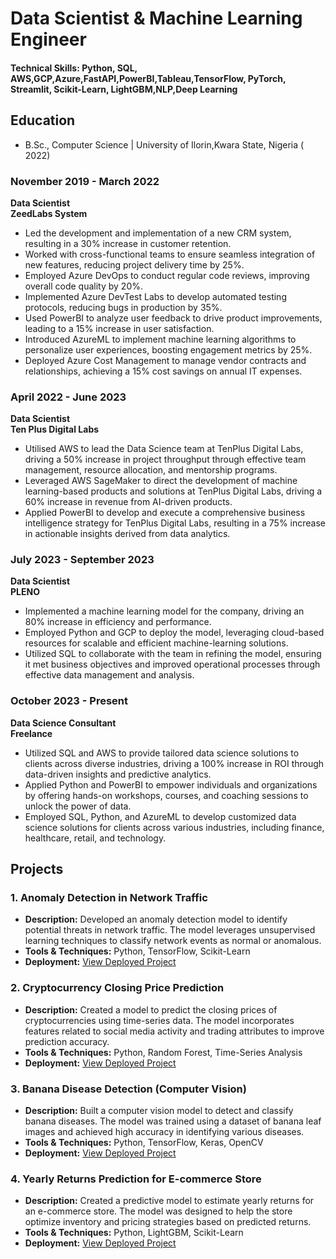 
# Data Scientist & Machine Learning Engineer

#### Technical Skills: Python, SQL, AWS,GCP,Azure,FastAPI,PowerBI,Tableau,TensorFlow, PyTorch, Streamlit, Scikit-Learn, LightGBM,NLP,Deep Learning

## Education
- B.Sc., Computer Science | University of Ilorin,Kwara State, Nigeria ( 2022)

### **November 2019 - March 2022**
**Data Scientist**  
**ZeedLabs System**

- Led the development and implementation of a new CRM system, resulting in a 30% increase in customer retention.
- Worked with cross-functional teams to ensure seamless integration of new features, reducing project delivery time by 25%.
- Employed Azure DevOps to conduct regular code reviews, improving overall code quality by 20%.
- Implemented Azure DevTest Labs to develop automated testing protocols, reducing bugs in production by 35%.
- Used PowerBI to analyze user feedback to drive product improvements, leading to a 15% increase in user satisfaction.
- Introduced AzureML to implement machine learning algorithms to personalize user experiences, boosting engagement metrics by 25%.
- Deployed Azure Cost Management to manage vendor contracts and relationships, achieving a 15% cost savings on annual IT expenses.

### **April 2022 - June 2023**
**Data Scientist**  
**Ten Plus Digital Labs**

- Utilised AWS to lead the Data Science team at TenPlus Digital Labs, driving a
50% increase in project throughput through effective team management,
resource allocation, and mentorship programs.
- Leveraged AWS SageMaker to direct the development of machine learning-based products and solutions at TenPlus Digital Labs, driving a 60% increase in
revenue from AI-driven products.
- Applied PowerBI to develop and execute a comprehensive business intelligence
strategy for TenPlus Digital Labs, resulting in a 75% increase in actionable
insights derived from data analytics.

### **July 2023 - September 2023**  
**Data Scientist**  
**PLENO**

- Implemented a machine learning model for the company, driving an 80% increase in efficiency and performance.
- Employed Python and GCP to deploy the model, leveraging cloud-based resources for scalable and efficient machine-learning solutions.
- Utilized SQL to collaborate with the team in refining the model, ensuring it met business objectives and improved operational processes through effective data management and analysis.

### **October 2023 - Present**  
**Data Science Consultant**  
**Freelance**

- Utilized SQL and AWS to provide tailored data science solutions to clients across diverse industries, driving a 100% increase in ROI through data-driven insights and predictive analytics.
- Applied Python and PowerBI to empower individuals and organizations by offering hands-on workshops, courses, and coaching sessions to unlock the power of data.
- Employed SQL, Python, and AzureML to develop customized data science solutions for clients across various industries, including finance, healthcare, retail, and technology.

## Projects
### 1. Anomaly Detection in Network Traffic
- **Description:** Developed an anomaly detection model to identify potential threats in network traffic. The model leverages unsupervised learning techniques to classify network events as normal or anomalous.
- **Tools & Techniques:** Python, TensorFlow, Scikit-Learn
- **Deployment:** [View Deployed Project](https://networkintrusion.streamlit.app/)

### 2. Cryptocurrency Closing Price Prediction
- **Description:** Created a model to predict the closing prices of cryptocurrencies using time-series data. The model incorporates features related to social media activity and trading attributes to improve prediction accuracy.
- **Tools & Techniques:** Python, Random Forest, Time-Series Analysis
- **Deployment:** [View Deployed Project](https://cryptocurrencyclosingpriceprediction.streamlit.app/)

### 3. Banana Disease Detection (Computer Vision)
- **Description:** Built a computer vision model to detect and classify banana diseases. The model was trained using a dataset of banana leaf images and achieved high accuracy in identifying various diseases.
- **Tools & Techniques:** Python, TensorFlow, Keras, OpenCV
- **Deployment:** [View Deployed Project](https://bananadiseaseprediction.streamlit.app/)

### 4. Yearly Returns Prediction for E-commerce Store
- **Description:** Created a predictive model to estimate yearly returns for an e-commerce store. The model was designed to help the store optimize inventory and pricing strategies based on predicted returns.
- **Tools & Techniques:** Python, LightGBM, Scikit-Learn
- **Deployment:** [View Deployed Project](https://commerce.streamlit.app/)

